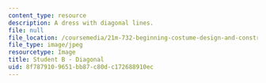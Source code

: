 ```yaml
---
content_type: resource
description: A dress with diagonal lines.
file: null
file_location: /coursemedia/21m-732-beginning-costume-design-and-construction-fall-2008/8f7879109651bb87c80dc172688910ec_diagonal2.jpg
file_type: image/jpeg
resourcetype: Image
title: Student B - Diagonal
uid: 8f787910-9651-bb87-c80d-c172688910ec
---
```


